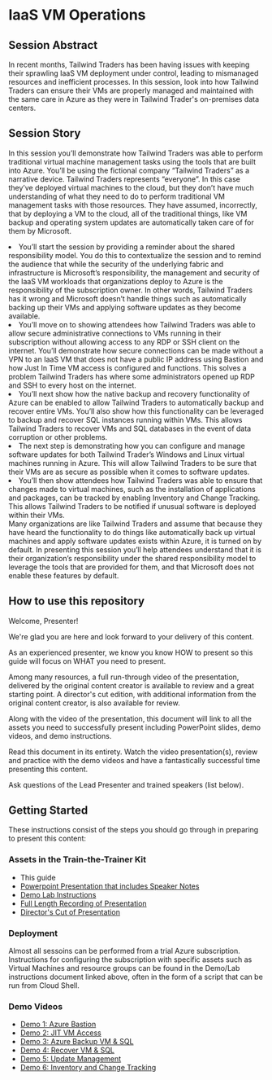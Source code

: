 # IaaS VM Operations

## Session Abstract
In recent months, Tailwind Traders has been having issues with keeping their sprawling IaaS VM deployment under control, leading to mismanaged resources and inefficient processes. In this session, look into how Tailwind Traders can ensure their VMs are properly managed and maintained with the same care in Azure as they were in Tailwind Trader's on-premises data centers.

## Session Story

In this session you’ll demonstrate how Tailwind Traders was able to perform traditional virtual machine management tasks using the tools that are built into Azure. You’ll be using the fictional company “Tailwind Traders” as a narrative device. Tailwind Traders represents “everyone”. In this case they’ve deployed virtual machines to the cloud, but they don’t have much understanding of what they need to do to perform traditional VM management tasks with those resources. They have assumed, incorrectly, that by deploying a VM to the cloud, all of the traditional things, like VM backup and operating system updates are automatically taken care of for them by Microsoft.
<li>You’ll start the session by providing a reminder about the shared responsibility model. You do this to contextualize the session and to remind the audience that while the security of the underlying fabric and infrastructure is Microsoft’s responsibility, the management and security of the IaaS VM workloads that organizations deploy to Azure is the responsibility of the subscription owner. In other words, Tailwind Traders has it wrong and Microsoft doesn’t handle things such as automatically backing up their VMs and applying software updates as they become available.</li>
<li>You’ll move on to showing attendees how Tailwind Traders was able to allow secure administrative connections to VMs running in their subscription without allowing access to any RDP or SSH client on the internet. You’ll demonstrate how secure connections can be made without a VPN to an IaaS VM that does not have a public IP address using Bastion and how Just In Time VM access is configured and functions. This solves a problem Tailwind Traders has where some administrators opened up RDP and SSH to every host on the internet.</li>
<li>You’ll next show how the native backup and recovery functionality of Azure can be enabled to allow Tailwind Traders to automatically backup and recover entire VMs. You’ll also show how this functionality can be leveraged to backup and recover SQL instances running within VMs. This allows Tailwind Traders to recover VMs and SQL databases in the event of data corruption or other problems.</li>
<li>The next step is demonstrating how you can configure and manage software updates for both Tailwind Trader’s Windows and Linux virtual machines running in Azure. This will allow Tailwind Traders to be sure that their VMs are as secure as possible when it comes to software updates.</li>
<li>You’ll then show attendees how Tailwind Traders was able to ensure that changes made to virtual machines, such as the installation of applications and packages, can be tracked by enabling Inventory and Change Tracking. This allows Tailwind Traders to be notified if unusual software is deployed within their VMs.</li>
</ul>
Many organizations are like Tailwind Traders and assume that because they have heard the functionality to do things like automatically back up virtual machines and apply software updates exists within Azure, it is turned on by default. In presenting this session you’ll help attendees understand that it is their organization’s responsibility under the shared responsibility model to leverage the tools that are provided for them, and that Microsoft does not enable these features by default.


## How to use this repository
Welcome, Presenter!

We're glad you are here and look forward to your delivery of this content.

As an experienced presenter, we know you know HOW to present so this guide will focus on WHAT you need to present.

Among many resources, a full run-through video of the presentation, delivered by the original content creator is available to review and a great starting point. A director's cut edition, with additional information from the original content creator, is also available for review.

Along with the video of the presentation, this document will link to all the assets you need to successfully present including PowerPoint slides, demo videos, and demo instructions.

Read this document in its entirety. Watch the video presentation(s), review and practice with the demo videos and have a fantastically successful time presenting this content.

Ask questions of the Lead Presenter and trained speakers (list below).

## Getting Started
These instructions consist of the steps you should go through in preparing to present this content:

### Assets in the Train-the-Trainer Kit

- This guide
- [Powerpoint Presentation that includes Speaker Notes](https://globaleventcdn.blob.core.windows.net/assets/mco/mco10/mco10.pptx)
- [Demo Lab Instructions](https://globaleventcdn.blob.core.windows.net/assets/mco/mco10/MCO%2010%20LAB%20NOTES-Draft1.docx)
- [Full Length Recording of Presentation](https://globaleventcdn.blob.core.windows.net/assets/mco/mco10/MCO-10-RunThrough.mp4)
- [Director's Cut of Presentation](https://globaleventcdn.blob.core.windows.net/assets/mco/mco10/MCO-10-Director-Cut.mp4)


### Deployment

Almost all sessoins can be performed from a trial Azure subscription. Instructions for configuring the subscription with specific assets such as Virtual Machines and resource groups can be found in the Demo/Lab instructions document linked above, often in the form of a script that can be run from Cloud Shell. 

### Demo Videos


- [Demo 1: Azure Bastion](https://globaleventcdn.blob.core.windows.net/assets/mco/mco10/DEMO-01-Bastion.mp4)
- [Demo 2: JIT VM Access](https://globaleventcdn.blob.core.windows.net/assets/mco/mco10/DEMO-02-JIT-VM-RDP.mp4)
- [Demo 3: Azure Backup VM & SQL](https://globaleventcdn.blob.core.windows.net/assets/mco/mco10/DEMO-03-Backup-VM-SQLServer.mp4)
- [Demo 4: Recover VM & SQL](https://globaleventcdn.blob.core.windows.net/assets/mco/mco10/DEMO-04-Recover-VM-SQLDatabase.mp4)
- [Demo 5: Update Management](https://globaleventcdn.blob.core.windows.net/assets/mco/mco10/DEMO-05-Update-Management.mp4)
- [Demo 6: Inventory and Change Tracking](https://globaleventcdn.blob.core.windows.net/assets/mco/mco10/DEMO-06-Enable-Inventory-Change-Tracking.mp4)
